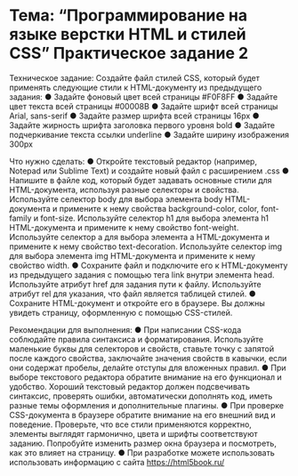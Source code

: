 # Тема: “Программирование на языке верстки HTML и стилей CSS” Практическое задание 2

Техническое задание: Создайте файл стилей CSS, который будет применять
следующие стили к HTML-документу из предыдущего задания:
● Задайте фоновый цвет всей страницы #F0F8FF
● Задайте цвет текста всей страницы #00008B
● Задайте шрифт всей страницы Arial, sans-serif
● Задайте размер шрифта всей страницы 16px
● Задайте жирность шрифта заголовка первого уровня bold
● Задайте подчеркивание текста ссылки underline
● Задайте ширину изображения 300px

Что нужно сделать:
● Откройте текстовый редактор (например, Notepad или Sublime Text) и
создайте новый файл с расширением .css
● Напишите в файле код, который будет задавать основные стили для
HTML-документа, используя разные селекторы и свойства. Используйте
селектор body для выбора элемента body HTML-документа и примените к
нему свойства background-color, color, font-family и font-size. Используйте
селектор h1 для выбора элемента h1 HTML-документа и примените к
нему свойство font-weight. Используйте селектор a для выбора элемента
a HTML-документа и примените к нему свойство text-decoration.
Используйте селектор img для выбора элемента img HTML-документа и
примените к нему свойство width.
● Сохраните файл и подключите его к HTML-документу из предыдущего
задания с помощью тега link внутри элемента head. Используйте атрибут
href для задания пути к файлу. Используйте атрибут rel для указания, что
файл является таблицей стилей.
● Сохраните HTML-документ и откройте его в браузере. Вы должны
увидеть страницу, оформленную с помощью CSS-стилей.

Рекомендации для выполнения:
● При написании CSS-кода соблюдайте правила синтаксиса и
форматирования. Используйте маленькие буквы для селекторов и
свойств, ставьте точку с запятой после каждого свойства, заключайте
значения свойств в кавычки, если они содержат пробелы, делайте
отступы для вложенных правил.
● При выборе текстового редактора обратите внимание на его функционал
и удобство. Хороший текстовый редактор должен подсвечивать
синтаксис, проверять ошибки, автоматически дополнять код, иметь
разные темы оформления и дополнительные плагины.
● При проверке CSS-документа в браузере обратите внимание на его
внешний вид и поведение. Проверьте, что все стили применяются
корректно, элементы выглядят гармонично, цвета и шрифты
соответствуют заданию. Попробуйте изменить размер окна браузера и
посмотреть, как это влияет на страницу.
● При разработке можете использовать использовать информацию с сайта
<https://html5book.ru/>
